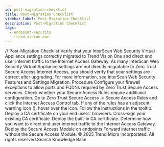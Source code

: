 ```yaml
---
id: post-migration-checklist
title: Post-Migration Checklist
sidebar_label: Post-Migration Checklist
description: Post-Migration Checklist
tags:
  - endpoint-security
  - trend-vision-one
---
```


/*<![CDATA[*/ $('#title').html($('meta[name=map-description]').attr('content')); /*]]>*/ Post-Migration Checklist Verify that your InterScan Web Security Virtual Appliance settings correctly migrated to Trend Vision One and direct end user internet traffic to the Internet Access Gateway. As many InterScan Web Security Virtual Appliance settings are not directly migratable to Zero Trust Secure Access Internet Access, you should verify that your settings are correct after upgrading. For more information, see InterScan Web Security Features and Settings Migration. Procedure Configure your firewall exceptions to allow ports and FQDNs required by Zero Trust Secure Access services. Check whether your Secure Access Rules require additional configuration. Go to Zero Trust Secure Access → Secure Access Rules and click the Internet Access Control tab. If any of the rules has an adjacent warning icon (), hover over the icon. Follow the instructions in the tooltip. Deploy a CA certificate on your end users' browsers. Cross-sign your existing CA certificate. Deploy the built-in CA certificate. Determine how you want to direct end user internet traffic to the Internet Access Gateway. Deploy the Secure Access Module on endpoints Forward internet traffic without the Secure Access Module. © 2025 Trend Micro Incorporated. All rights reserved.Search Knowledge Base